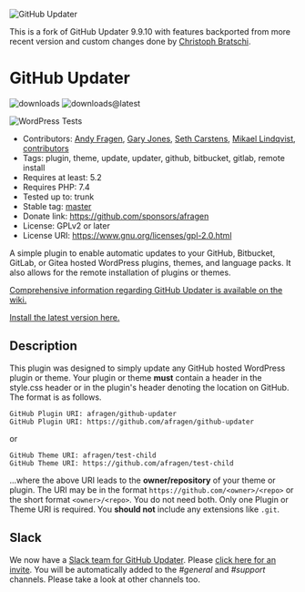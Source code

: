 ![GitHub Updater](./assets/GitHub_Updater_logo_small.png)

This is a fork of GitHub Updater 9.9.10 with features backported from more recent version and custom changes done by [Christoph Bratschi](https://github.com/cbratschi).

# GitHub Updater

![downloads](https://img.shields.io/github/downloads/afragen/github-updater/total) ![downloads@latest](https://img.shields.io/github/downloads/afragen/github-updater/latest/total)

![WordPress Tests](https://github.com/afragen/github-updater/workflows/WordPress%20Tests/badge.svg)

* Contributors: [Andy Fragen](https://github.com/afragen), [Gary Jones](https://github.com/GaryJones), [Seth Carstens](https://github.com/sethcarstens), [Mikael Lindqvist](https://github.com/limikael), [contributors](https://github.com/afragen/github-updater/graphs/contributors)
* Tags: plugin, theme, update, updater, github, bitbucket, gitlab, remote install
* Requires at least: 5.2
* Requires PHP: 7.4
* Tested up to: trunk
* Stable tag: [master](https://github.com/afragen/github-updater/releases/latest)
* Donate link: <https://github.com/sponsors/afragen>
* License: GPLv2 or later
* License URI: <https://www.gnu.org/licenses/gpl-2.0.html>

A simple plugin to enable automatic updates to your GitHub, Bitbucket, GitLab, or Gitea hosted WordPress plugins, themes, and language packs. It also allows for the remote installation of plugins or themes.

[Comprehensive information regarding GitHub Updater is available on the wiki.](https://github.com/afragen/github-updater/wiki)

[Install the latest version here.](https://github.com/afragen/github-updater/releases/latest)

## Description

This plugin was designed to simply update any GitHub hosted WordPress plugin or theme. Your plugin or theme **must** contain a header in the style.css header or in the plugin's header denoting the location on GitHub. The format is as follows.

    GitHub Plugin URI: afragen/github-updater
    GitHub Plugin URI: https://github.com/afragen/github-updater

or

    GitHub Theme URI: afragen/test-child
    GitHub Theme URI: https://github.com/afragen/test-child

...where the above URI leads to the __owner/repository__ of your theme or plugin. The URI may be in the format `https://github.com/<owner>/<repo>` or the short format `<owner>/<repo>`. You do not need both. Only one Plugin or Theme URI is required. You **should not** include any extensions like `.git`.

## Slack

We now have a [Slack team for GitHub Updater](https://github-updater.slack.com). Please [click here for an invite](https://github-updater.herokuapp.com). You will be automatically added to the _#general_ and _#support_ channels. Please take a look at other channels too.
